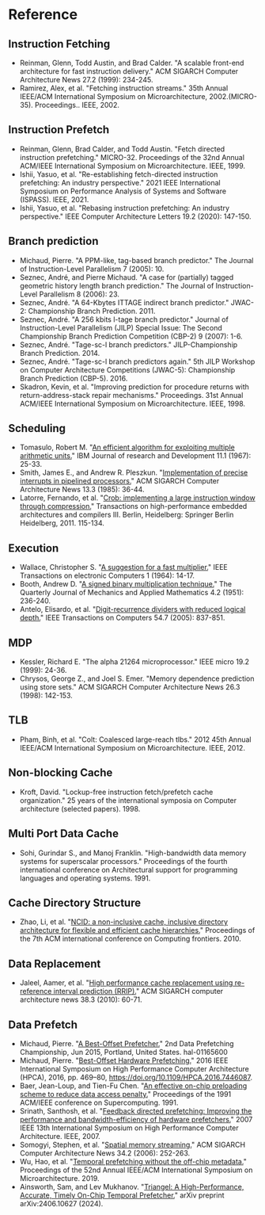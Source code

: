 # Reference

## Instruction Fetching

- Reinman, Glenn, Todd Austin, and Brad Calder. "A scalable front-end architecture for fast instruction delivery." ACM SIGARCH Computer Architecture News 27.2 (1999): 234-245.
- Ramirez, Alex, et al. "Fetching instruction streams." 35th Annual IEEE/ACM International Symposium on Microarchitecture, 2002.(MICRO-35). Proceedings.. IEEE, 2002.

## Instruction Prefetch

- Reinman, Glenn, Brad Calder, and Todd Austin. "Fetch directed instruction prefetching." MICRO-32. Proceedings of the 32nd Annual ACM/IEEE International Symposium on Microarchitecture. IEEE, 1999.
- Ishii, Yasuo, et al. "Re-establishing fetch-directed instruction prefetching: An industry perspective." 2021 IEEE International Symposium on Performance Analysis of Systems and Software (ISPASS). IEEE, 2021.
- Ishii, Yasuo, et al. "Rebasing instruction prefetching: An industry perspective." IEEE Computer Architecture Letters 19.2 (2020): 147-150.

## Branch prediction

- Michaud, Pierre. "A PPM-like, tag-based branch predictor." The Journal of Instruction-Level Parallelism 7 (2005): 10.
- Seznec, André, and Pierre Michaud. "A case for (partially) tagged geometric history length branch prediction." The Journal of Instruction-Level Parallelism 8 (2006): 23.
- Seznec, André. "A 64-Kbytes ITTAGE indirect branch predictor." JWAC-2: Championship Branch Prediction. 2011.
- Seznec, André. "A 256 kbits l-tage branch predictor." Journal of Instruction-Level Parallelism (JILP) Special Issue: The Second Championship Branch Prediction Competition (CBP-2) 9 (2007): 1-6.
- Seznec, André. "Tage-sc-l branch predictors." JILP-Championship Branch Prediction. 2014.
- Seznec, André. "Tage-sc-l branch predictors again." 5th JILP Workshop on Computer Architecture Competitions (JWAC-5): Championship Branch Prediction (CBP-5). 2016.
- Skadron, Kevin, et al. "Improving prediction for procedure returns with return-address-stack repair mechanisms." Proceedings. 31st Annual ACM/IEEE International Symposium on Microarchitecture. IEEE, 1998.

## Scheduling

- Tomasulo, Robert M. "[An efficient algorithm for exploiting multiple arithmetic units.](https://github.com/OpenXiangShan/XiangShan/tree/master/src/main/scala/xiangshan/backend)" IBM Journal of research and Development 11.1 (1967): 25-33.
- Smith, James E., and Andrew R. Pleszkun. "[Implementation of precise interrupts in pipelined processors.](https://github.com/OpenXiangShan/XiangShan/blob/master/src/main/scala/xiangshan/backend/rob/Rob.scala)" ACM SIGARCH Computer Architecture News 13.3 (1985): 36-44.
- Latorre, Fernando, et al. "[Crob: implementing a large instruction window through compression.](https://github.com/OpenXiangShan/XiangShan/blob/master/src/main/scala/xiangshan/backend/rename/CompressUnit.scala)" Transactions on high-performance embedded architectures and compilers III. Berlin, Heidelberg: Springer Berlin Heidelberg, 2011. 115-134.

## Execution

- Wallace, Christopher S. "[A suggestion for a fast multiplier.](https://github.com/OpenXiangShan/XiangShan/blob/master/src/main/scala/xiangshan/backend/fu/Multiplier.scala)" IEEE Transactions on electronic Computers 1 (1964): 14-17.
- Booth, Andrew D. "[A signed binary multiplication technique.](https://github.com/OpenXiangShan/XiangShan/blob/master/src/main/scala/xiangshan/backend/fu/Multiplier.scala)" The Quarterly Journal of Mechanics and Applied Mathematics 4.2 (1951): 236-240.
- Antelo, Elisardo, et al. "[Digit-recurrence dividers with reduced logical depth.](https://github.com/OpenXiangShan/XiangShan/blob/master/src/main/scala/xiangshan/backend/fu/SRT16Divider.scala)" IEEE Transactions on Computers 54.7 (2005): 837-851.

## MDP

- Kessler, Richard E. "The alpha 21264 microprocessor." IEEE micro 19.2 (1999): 24-36.
- Chrysos, George Z., and Joel S. Emer. "Memory dependence prediction using store sets." ACM SIGARCH Computer Architecture News 26.3 (1998): 142-153.

## TLB

- Pham, Binh, et al. "Colt: Coalesced large-reach tlbs." 2012 45th Annual IEEE/ACM International Symposium on Microarchitecture. IEEE, 2012.

## Non-blocking Cache

- Kroft, David. "Lockup-free instruction fetch/prefetch cache organization." 25 years of the international symposia on Computer architecture (selected papers). 1998.

## Multi Port Data Cache

- Sohi, Gurindar S., and Manoj Franklin. "High-bandwidth data memory systems for superscalar processors." Proceedings of the fourth international conference on Architectural support for programming languages and operating systems. 1991.

## Cache Directory Structure

- Zhao, Li, et al. "[NCID: a non-inclusive cache, inclusive directory architecture for flexible and efficient cache hierarchies.](https://github.com/OpenXiangShan/CoupledL2/tree/master/src/main/scala/coupledL2)" Proceedings of the 7th ACM international conference on Computing frontiers. 2010.

## Data Replacement

- Jaleel, Aamer, et al. "[High performance cache replacement using re-reference interval prediction (RRIP).](https://github.com/OpenXiangShan/CoupledL2/blob/master/src/main/scala/coupledL2/utils/Replacer.scala)" ACM SIGARCH computer architecture news 38.3 (2010): 60-71.

## Data Prefetch

- Michaud, Pierre. "[A Best-Offset Prefetcher.](https://github.com/OpenXiangShan/CoupledL2/blob/master/src/main/scala/coupledL2/prefetch/BestOffsetPrefetch.scala)" 2nd Data Prefetching Championship, Jun 2015, Portland, United States. hal-01165600
- Michaud, Pierre. "[Best-Offset Hardware Prefetching.](https://github.com/OpenXiangShan/CoupledL2/blob/master/src/main/scala/coupledL2/prefetch/BestOffsetPrefetch.scala)" 2016 IEEE International Symposium on High Performance Computer Architecture (HPCA), 2016, pp. 469–80, https://doi.org/10.1109/HPCA.2016.7446087.
- Baer, Jean-Loup, and Tien-Fu Chen. "[An effective on-chip preloading scheme to reduce data access penalty.](https://github.com/OpenXiangShan/XiangShan/blob/master/src/main/scala/xiangshan/mem/prefetch/L1StridePrefetcher.scala)" Proceedings of the 1991 ACM/IEEE conference on Supercomputing. 1991.
- Srinath, Santhosh, et al. "[Feedback directed prefetching: Improving the performance and bandwidth-efficiency of hardware prefetchers.](https://github.com/OpenXiangShan/XiangShan/blob/master/src/main/scala/xiangshan/mem/prefetch/FDP.scala)" 2007 IEEE 13th International Symposium on High Performance Computer Architecture. IEEE, 2007.
- Somogyi, Stephen, et al. "[Spatial memory streaming.](https://github.com/OpenXiangShan/XiangShan/blob/master/src/main/scala/xiangshan/mem/prefetch/SMSPrefetcher.scala)" ACM SIGARCH Computer Architecture News 34.2 (2006): 252-263.
- Wu, Hao, et al. "[Temporal prefetching without the off-chip metadata.](https://github.com/OpenXiangShan/CoupledL2/blob/master/src/main/scala/coupledL2/prefetch/TemporalPrefetch.scala)" Proceedings of the 52nd Annual IEEE/ACM International Symposium on Microarchitecture. 2019.
- Ainsworth, Sam, and Lev Mukhanov. "[Triangel: A High-Performance, Accurate, Timely On-Chip Temporal Prefetcher.](https://github.com/OpenXiangShan/CoupledL2/blob/master/src/main/scala/coupledL2/prefetch/TemporalPrefetch.scala)" arXiv preprint arXiv:2406.10627 (2024).
